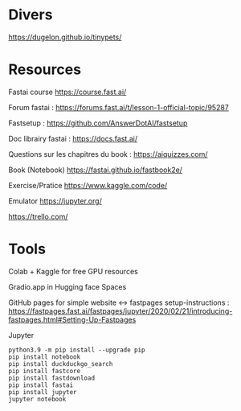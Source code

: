 # Divers

https://dugelon.github.io/tinypets/

# Resources

Fastai course https://course.fast.ai/

Forum fastai : https://forums.fast.ai/t/lesson-1-official-topic/95287

Fastsetup : https://github.com/AnswerDotAI/fastsetup

Doc librairy fastai : https://docs.fast.ai/

Questions sur les chapitres du book : https://aiquizzes.com/

Book (Notebook) https://fastai.github.io/fastbook2e/

Exercise/Pratice https://www.kaggle.com/code/

Emulator https://jupyter.org/

https://trello.com/


# Tools

Colab + Kaggle for free GPU resources

Gradio.app in Hugging face Spaces

GitHub pages for simple website  <-> fastpages setup-instructions : https://fastpages.fast.ai/fastpages/jupyter/2020/02/21/introducing-fastpages.html#Setting-Up-Fastpages

Jupyter

```
python3.9 -m pip install --upgrade pip
pip install notebook
pip install duckduckgo_search
pip install fastcore
pip install fastdownload
pip install fastai
pip install jupyter
jupyter notebook
```

